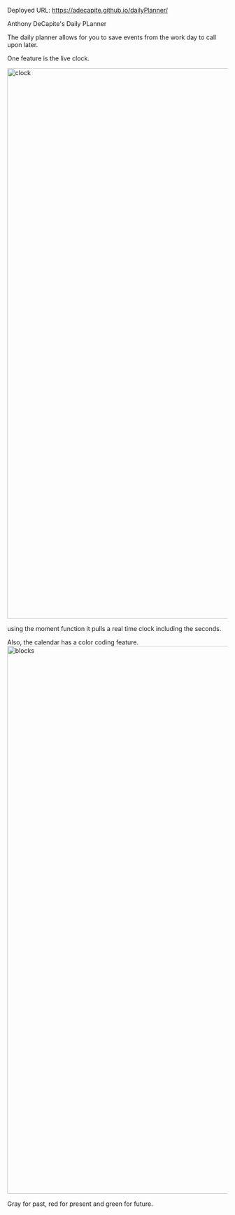 Deployed URL: https://adecapite.github.io/dailyPlanner/

Anthony DeCapite's Daily PLanner

The daily planner allows for you to save events from the work day to call upon later.

One feature is the live clock.

<img width="1255" alt="clock" src="https://user-images.githubusercontent.com/77472956/118744326-2be8ad80-b822-11eb-9dde-c0ed6de87632.png">


using the moment function it pulls a real time clock including the seconds.

Also, the calendar has a color coding feature.
<img width="1249" alt="blocks" src="https://user-images.githubusercontent.com/77472956/118744374-428f0480-b822-11eb-82e5-3be6960026be.png">

Gray for past, red for present and green for future.
